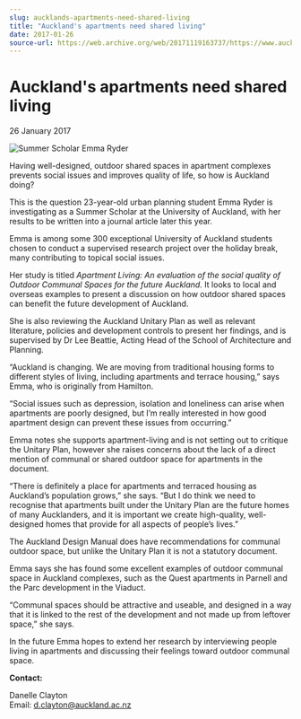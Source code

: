```yaml
---
slug: aucklands-apartments-need-shared-living
title: "Auckland's apartments need shared living"
date: 2017-01-26
source-url: https://web.archive.org/web/20171119163737/https://www.auckland.ac.nz/en/about/news-events-and-notices/news/news-2017/01/auckland_s-apartments-need-shared-living.html
---
```

Auckland's apartments need shared living
========================================

26 January 2017

![Summer Scholar Emma Ryder](https://www.auckland.ac.nz/en/about/news-events-and-notices/news/news-2017/01/auckland_s-apartments-need-shared-living/_jcr_content/par/textimage/image.img.jpg/1485377218450.jpg "Summer Scholar Emma Ryder")

Having well-designed, outdoor shared spaces in apartment complexes prevents social issues and improves quality of life, so how is Auckland doing?

This is the question 23-year-old urban planning student Emma Ryder is investigating as a Summer Scholar at the University of Auckland, with her results to be written into a journal article later this year.

Emma is among some 300 exceptional University of Auckland students chosen to conduct a supervised research project over the holiday break, many contributing to topical social issues.

Her study is titled _Apartment Living: An evaluation of the social quality of Outdoor Communal Spaces for the future Auckland._ It looks to local and overseas examples to present a discussion on how outdoor shared spaces can benefit the future development of Auckland.

She is also reviewing the Auckland Unitary Plan as well as relevant literature, policies and development controls to present her findings, and is supervised by Dr Lee Beattie, Acting Head of the School of Architecture and Planning.

“Auckland is changing. We are moving from traditional housing forms to different styles of living, including apartments and terrace housing,” says Emma, who is originally from Hamilton.

“Social issues such as depression, isolation and loneliness can arise when apartments are poorly designed, but I’m really interested in how good apartment design can prevent these issues from occurring.”

Emma notes she supports apartment-living and is not setting out to critique the Unitary Plan, however she raises concerns about the lack of a direct mention of communal or shared outdoor space for apartments in the document.

“There is definitely a place for apartments and terraced housing as Auckland’s population grows,” she says. “But I do think we need to recognise that apartments built under the Unitary Plan are the future homes of many Aucklanders, and it is important we create high-quality, well-designed homes that provide for all aspects of people’s lives.” 

The Auckland Design Manual does have recommendations for communal outdoor space, but unlike the Unitary Plan it is not a statutory document.

Emma says she has found some excellent examples of outdoor communal space in Auckland complexes, such as the Quest apartments in Parnell and the Parc development in the Viaduct.

“Communal spaces should be attractive and useable, and designed in a way that it is linked to the rest of the development and not made up from leftover space,” she says.

In the future Emma hopes to extend her research by interviewing people living in apartments and discussing their feelings toward outdoor communal space.

**Contact:**

Danelle Clayton   
Email: [d.clayton@auckland.ac.nz](mailto:d.clayton@auckland.ac.nz)
